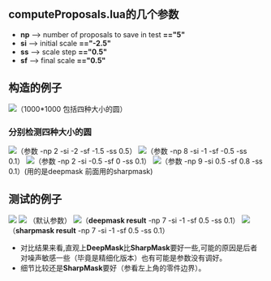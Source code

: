 ##  computeProposals.lua的几个参数  ##
- **np** --> number of proposals to save in test **=="5"**
- **si** --> initial scale **=="-2.5"**
- **ss** --> scale step  **=="0.5"**
- **sf** --> final scale  **=="0.5"**

## 构造的例子 ##

![](http://i.imgur.com/I0tGcIA.png)（1000*1000 包括四种大小的圆）
### 分别检测四种大小的圆 ###
![](http://i.imgur.com/3xPMD8x.png)（参数 -np 2 -si -2 -sf -1.5 -ss 0.5）
![](http://i.imgur.com/znLJx2O.png)（参数 -np 8 -si -1 -sf -0.5 -ss 0.1）
![](http://i.imgur.com/2A9KSn9.png)（参数 -np 2 -si -0.5 -sf 0 -ss 0.1）
![](http://i.imgur.com/xcXm05z.png)（参数 -np 9 -si 0.5 -sf 0.8 -ss 0.1）(用的是deepmask 前面用的sharpmask)

## 测试的例子 ##
![](http://i.imgur.com/TXzx9kJ.png)
![](http://i.imgur.com/gMuM83Q.png)
（默认参数）
![](http://i.imgur.com/86sSOIu.png)（**deepmask result** -np 7 -si -1 -sf 0.5 -ss 0.1）
![](http://i.imgur.com/ae0F2K6.png)（**sharpmask result** -np 7 -si -1 -sf 0.5 -ss 0.1）
- 对比结果来看,直观上**DeepMask**比**SharpMask**要好一些,可能的原因是后者对噪声敏感一些（毕竟是精细化版本）也有可能是参数没有调好。
- 细节比较还是**SharpMask**要好（参看左上角的零件边界）。
